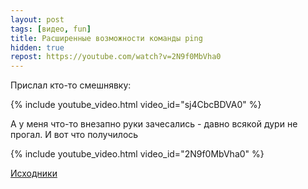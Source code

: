 ```yaml
---
layout: post
tags: [видео, fun]
title: Расширенные возможности команды ping
hidden: true
repost: https://youtube.com/watch?v=2N9f0MbVha0
---
```


Прислал кто-то смешнявку:

{% include youtube_video.html video_id="sj4CbcBDVA0" %}

А у меня что-то внезапно руки зачесались - давно всякой дури не прогал. И вот что получилось

{% include youtube_video.html video_id="2N9f0MbVha0" %}

[Исходники](https://github.com/ov7a/ping_search)

